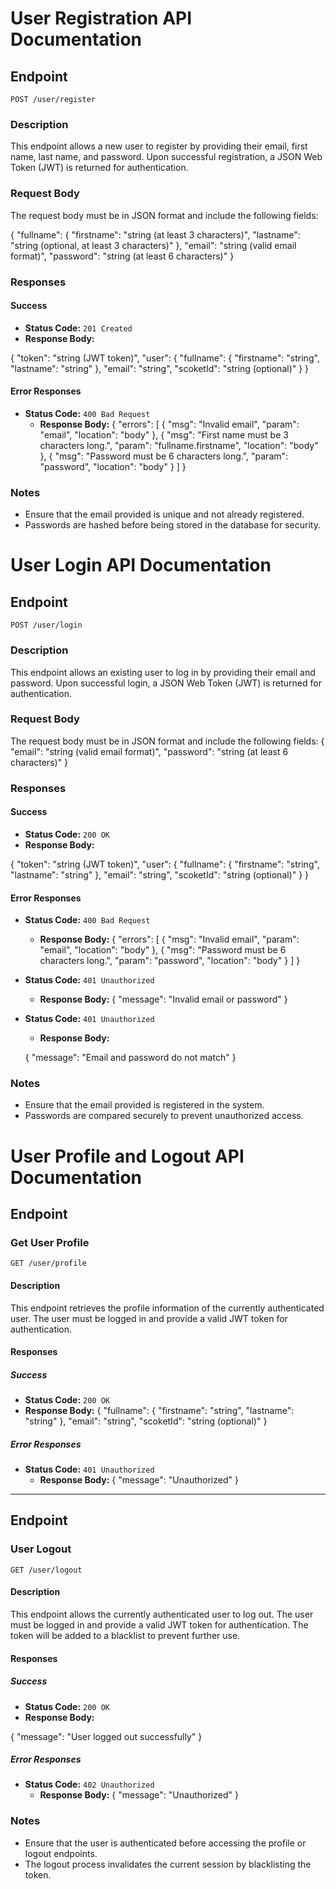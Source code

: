 # User Registration API Documentation

## Endpoint
`POST /user/register`

### Description
This endpoint allows a new user to register by providing their email, first name, last name, and password. Upon successful registration, a JSON Web Token (JWT) is returned for authentication.

### Request Body
The request body must be in JSON format and include the following fields:

{
"fullname": {
"firstname": "string (at least 3 characters)",
"lastname": "string (optional, at least 3 characters)"
},
"email": "string (valid email format)",
"password": "string (at least 6 characters)"
}


### Responses

#### Success
- **Status Code:** `201 Created`
- **Response Body:**

{
"token": "string (JWT token)",
"user": {
"fullname": {
"firstname": "string",
"lastname": "string"
},
"email": "string",
"scoketId": "string (optional)"
}
}


#### Error Responses
- **Status Code:** `400 Bad Request`
  - **Response Body:**
  {
"errors": [
{
"msg": "Invalid email",
"param": "email",
"location": "body"
},
{
"msg": "First name must be 3 characters long.",
"param": "fullname.firstname",
"location": "body"
},
{
"msg": "Password must be 6 characters long.",
"param": "password",
"location": "body"
}
]
}


### Notes
- Ensure that the email provided is unique and not already registered.
- Passwords are hashed before being stored in the database for security.

# User Login API Documentation

## Endpoint
`POST /user/login`

### Description
This endpoint allows an existing user to log in by providing their email and password. Upon successful login, a JSON Web Token (JWT) is returned for authentication.

### Request Body
The request body must be in JSON format and include the following fields:
{
"email": "string (valid email format)",
"password": "string (at least 6 characters)"
}

### Responses

#### Success
- **Status Code:** `200 OK`
- **Response Body:**

{
"token": "string (JWT token)",
"user": {
"fullname": {
"firstname": "string",
"lastname": "string"
},
"email": "string",
"scoketId": "string (optional)"
}
}


#### Error Responses
- **Status Code:** `400 Bad Request`
  - **Response Body:**
  {
"errors": [
{
"msg": "Invalid email",
"param": "email",
"location": "body"
},
{
"msg": "Password must be 6 characters long.",
"param": "password",
"location": "body"
}
]
}

- **Status Code:** `401 Unauthorized`
  - **Response Body:**
  {
"message": "Invalid email or password"
}

- **Status Code:** `401 Unauthorized`
  - **Response Body:**

  {
"message": "Email and password do not match"
}


### Notes
- Ensure that the email provided is registered in the system.
- Passwords are compared securely to prevent unauthorized access.

# User Profile and Logout API Documentation

## Endpoint
### Get User Profile
`GET /user/profile`

#### Description
This endpoint retrieves the profile information of the currently authenticated user. The user must be logged in and provide a valid JWT token for authentication.

#### Responses

##### Success
- **Status Code:** `200 OK`
- **Response Body:**
{
"fullname": {
"firstname": "string",
"lastname": "string"
},
"email": "string",
"scoketId": "string (optional)"
}

##### Error Responses
- **Status Code:** `401 Unauthorized`
  - **Response Body:**
  {
"message": "Unauthorized"
}

---

## Endpoint
### User Logout
`GET /user/logout`

#### Description
This endpoint allows the currently authenticated user to log out. The user must be logged in and provide a valid JWT token for authentication. The token will be added to a blacklist to prevent further use.

#### Responses

##### Success
- **Status Code:** `200 OK`
- **Response Body:**

{
"message": "User logged out successfully"
}


##### Error Responses
- **Status Code:** `402 Unauthorized`
  - **Response Body:**
  {
"message": "Unauthorized"
}


### Notes
- Ensure that the user is authenticated before accessing the profile or logout endpoints.
- The logout process invalidates the current session by blacklisting the token.